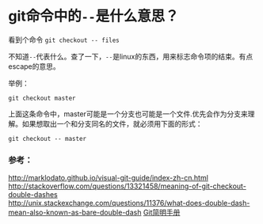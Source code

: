 # git命令中的`--`是什么意思？

看到个命令 `git checkout -- files`

不知道`--`代表什么。查了一下，`--`是linux的东西，用来标志命令项的结束。有点escape的意思。

举例：

	git checkout master
上面这条命令中，master可能是一个分支也可能是一个文件.优先会作为分支来理解。如果想取出一个和分支同名的文件，就必须用下面的形式：

	git checkout -- master


### 参考：

http://marklodato.github.io/visual-git-guide/index-zh-cn.html  
http://stackoverflow.com/questions/13321458/meaning-of-git-checkout-double-dashes  
http://unix.stackexchange.com/questions/11376/what-does-double-dash-mean-also-known-as-bare-double-dash
[Git简明手册](../extra/git/Git简明手册.pdf)